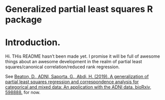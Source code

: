 Generalized partial least squares R package
================

# Introduction.

Hi. THis README hasn’t been made yet. I promise it will be full of
awesome things about an awesome development in the realm of partial
least squares/canonical correlation/reduced rank regression.

See [Beaton, D., ADNI, Saporta, G., Abdi, H. (2019). A generalization of
partial least squares regression and correspondence analysis for
categorical and mixed data: An application with the ADNI data.
bioRxiv, 598888.](https://www.biorxiv.org/content/10.1101/598888v1.abstract)
for now.
